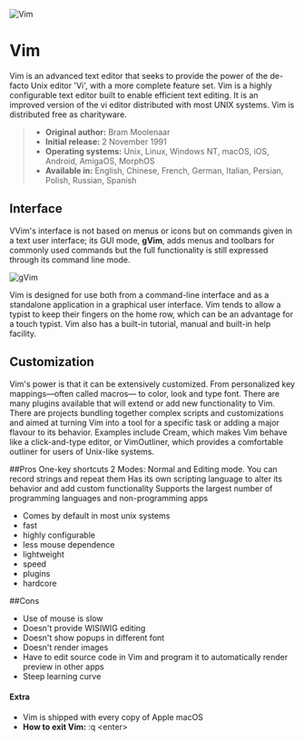 ![Vim](http://danielchoi.com/software/images-ri_vim/ri_vim2.png)
# Vim

Vim is an advanced text editor that seeks to provide the power of the de-facto Unix editor 'Vi', with a more complete feature set. Vim is a highly configurable text editor built to enable efficient text editing. It is an improved version of the vi editor distributed with most UNIX systems. Vim is distributed free as charityware. 

>- **Original author:** Bram Moolenaar
>- **Initial release:**  2 November 1991
>- **Operating systems:** Unix, Linux, Windows NT, macOS, iOS, Android, AmigaOS, MorphOS
>- **Available in:** English, Chinese, French, German, Italian, Persian, Polish, Russian, Spanish

## Interface

VVim's interface is not based on menus or icons but on commands given in a text user interface; its GUI mode, **gVim**, adds menus and toolbars for commonly used commands but the full functionality is still expressed through its command line mode.

![gVim](https://upload.wikimedia.org/wikipedia/commons/2/28/Vim.png)

Vim is designed for use both from a command-line interface and as a standalone application in a graphical user interface. 
Vim tends to allow a typist to keep their fingers on the home row, which can be an advantage for a touch typist.
Vim also has a built-in tutorial, manual and built-in help facility.

## Customization
Vim's power is that it can be extensively customized.  From personalized key mappings—often called macros— to color, look and type font. 
There are many plugins available that will extend or add new functionality to Vim. There are projects bundling together complex scripts and customizations and aimed at turning Vim into a tool for a specific task or adding a major flavour to its behavior. Examples include Cream, which makes Vim behave like a click-and-type editor, or VimOutliner, which provides a comfortable outliner for users of Unix-like systems.

##Pros
One-key shortcuts
2 Modes: Normal and Editing mode. You can record strings and repeat them
Has its own scripting language to alter its behavior and add custom functionality
Supports the largest number of programming languages and non-programming apps
* Comes by default in most unix systems
* fast
* highly configurable
* less mouse dependence
* lightweight
* speed
* plugins
* hardcore


##Cons
* Use of mouse is slow
* Doesn't provide WISIWIG editing
* Doesn't show popups in different font
* Doesn't render images
* Have to edit source code in Vim and program it to automatically render preview in other apps
* Steep learning curve

#### Extra
- Vim is shipped with every copy of Apple macOS
- **How to exit Vim:**   :q \<enter\>



